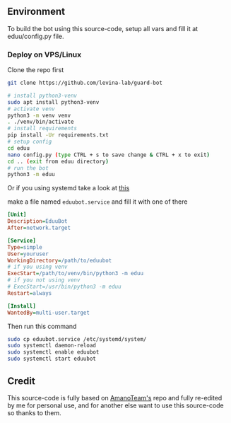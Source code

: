 ## Environment

To build the bot using this source-code, setup all vars and fill it at eduu/config.py file.

### Deploy on VPS/Linux

Clone the repo first
```bash
git clone https://github.com/levina-lab/guard-bot
```

```bash
# install python3-venv
sudo apt install python3-venv
# activate venv
python3 -m venv venv
. ./venv/bin/activate
# install requirements
pip install -Ur requirements.txt
# setup config
cd eduu
nano config.py (type CTRL + s to save change & CTRL + x to exit)
cd .. (exit from eduu directory)
# run the bot
python3 -m eduu
```

Or if you using systemd take a look at [this](https://gist.github.com/Zxce3/584309dade0a72e4eb8423f6fc44e594)

make a file named `eduubot.service` and fill it with one of there

```ini
[Unit]
Description=EduuBot
After=network.target

[Service]
Type=simple
User=youruser
WorkingDirectory=/path/to/eduubot
# if you using venv
ExecStart=/path/to/venv/bin/python3 -m eduu
# if you not using venv
# ExecStart=/usr/bin/python3 -m eduu
Restart=always

[Install]
WantedBy=multi-user.target
```

Then run this command

```bash
sudo cp eduubot.service /etc/systemd/system/
sudo systemctl daemon-reload
sudo systemctl enable eduubot
sudo systemctl start eduubot
```

## Credit

This source-code is fully based on [AmanoTeam's](https://github.com/AmanoTeam/EduuRobot) repo and fully re-edited by me for personal use, and for another else want to use this source-code so thanks to them.
